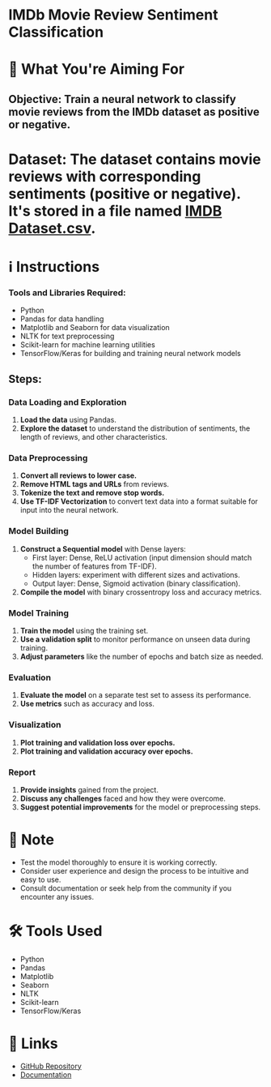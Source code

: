 # IMDb Movie Review Sentiment Classification

# 🎯 **What You're Aiming For**

## Objective: Train a neural network to classify movie reviews from the IMDb dataset as positive or negative.

# Dataset: The dataset contains movie reviews with corresponding sentiments (positive or negative). It's stored in a file named [IMDB Dataset.csv](https://drive.google.com/file/d/1hyCr4UPsYdHsvrlGksnOR8J-Zol4zwoy/view?usp=sharing).

# ℹ️ **Instructions**

### Tools and Libraries Required:
- Python
- Pandas for data handling
- Matplotlib and Seaborn for data visualization
- NLTK for text preprocessing
- Scikit-learn for machine learning utilities
- TensorFlow/Keras for building and training neural network models

## Steps:

### Data Loading and Exploration
1. **Load the data** using Pandas.
2. **Explore the dataset** to understand the distribution of sentiments, the length of reviews, and other characteristics.

### Data Preprocessing
1. **Convert all reviews to lower case.**
2. **Remove HTML tags and URLs** from reviews.
3. **Tokenize the text and remove stop words.**
4. **Use TF-IDF Vectorization** to convert text data into a format suitable for input into the neural network.

### Model Building
1. **Construct a Sequential model** with Dense layers:
   - First layer: Dense, ReLU activation (input dimension should match the number of features from TF-IDF).
   - Hidden layers: experiment with different sizes and activations.
   - Output layer: Dense, Sigmoid activation (binary classification).
2. **Compile the model** with binary crossentropy loss and accuracy metrics.

### Model Training
1. **Train the model** using the training set.
2. **Use a validation split** to monitor performance on unseen data during training.
3. **Adjust parameters** like the number of epochs and batch size as needed.

### Evaluation
1. **Evaluate the model** on a separate test set to assess its performance.
2. **Use metrics** such as accuracy and loss.

### Visualization
1. **Plot training and validation loss over epochs.**
2. **Plot training and validation accuracy over epochs.**

### Report
1. **Provide insights** gained from the project.
2. **Discuss any challenges** faced and how they were overcome.
3. **Suggest potential improvements** for the model or preprocessing steps.

# 📝 **Note**
- Test the model thoroughly to ensure it is working correctly.
- Consider user experience and design the process to be intuitive and easy to use.
- Consult documentation or seek help from the community if you encounter any issues.

# 🛠️ **Tools Used**
- Python
- Pandas
- Matplotlib
- Seaborn
- NLTK
- Scikit-learn
- TensorFlow/Keras

# 🔗 **Links**
- [GitHub Repository](https://github.com/your-repo-link)
- [Documentation](https://your-documentation-link)
